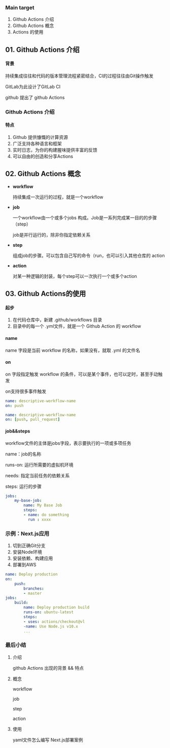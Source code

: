 ### Main target

1. Github Actions 介绍
2. Github Actions 概念
3. Actions 的使用



## 01. Github Actions 介绍

#### 背景

持续集成往往和代码的版本管理流程紧密结合，CI的过程往往由Git操作触发

GitLab为此设计了GitLab CI

github 提出了 github Actions



### Github Actions 介绍

#### 特点

1. Github 提供慷慨的计算资源
2. 广泛支持各种语言和框架
3. 实时日志，为你的构建腥味提供丰富的反馈
4. 可以自由的创造和分享Actions



## 02. Github Actions 概念

+ **workflow**

  持续集成一次运行的过程，就是一个workflow

+ **job**

  一个workflow由一个或多个jobs 构成。Job是一系列完成某一目的的步骤（step）

  job是并行运行的，除非你指定依赖关系

+ **step**

  组成job的步骤。可以包含自己写的命令（run，也可以引入其他仓库的 action

+ **action**

  对某一种逻辑的封装，每个step可以一次执行一个或多个action



## 03. Github Actions的使用

#### 起步

1. 在代码仓库中，新建  .github/workflows 目录
2. 目录中的每一个 .yml文件，就是一个 Github  Action 的 workflow



#### name

name 字段是当前 workflow 的名称，如果没有，就取 .yml 的文件名



#### on

on 字段指定触发 workflow 的条件，可以是某个事件，也可以定时，甚至手动触发

on支持很多事件触发

```yaml
name: descriptive-workflow-name
on: push

name: descriptive-workflow-name
on: [push, pull_request]
```



#### job&&steps

workflow文件的主体是jobs字段，表示要执行的一项或多项任务

name：job的名称

runs-on: 运行所需要的虚拟机环境

needs: 指定当前任务的依赖关系

steps: 运行的步骤

```yaml
jobs:
	my-base-job:
		name: My Base Job
		steps: 
		- name: do something
		  run : xxxx
```



### 示例：Next.js应用

1. 切到正确Git分支
2. 安装Node环境
3. 安装依赖、构建应用
4. 部署到AWS

```yaml
name: Deploy production
on:
	push:
		branches: 
		- master
jobs: 
	build: 
		name: Deploy production build
		runs-on: ubuntu-latest
		steps:
		- uses: actions/checkout@vl
		-name: Use Node.js v10.x
		...
```





### 最后小结

1. 介绍

   github Actions 出现的背景 && 特点

2. 概念

   workflow

   job

   step

   action

3. 使用

   yaml文件怎么编写 Next.js部署案例